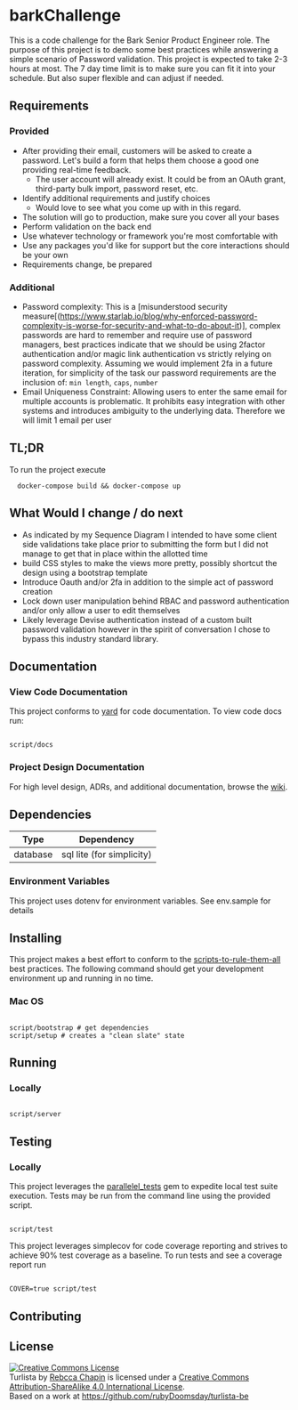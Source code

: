 # barkChallenge

This is a code challenge for the Bark Senior Product Engineer role. The purpose of this project is to demo some best practices while
answering a simple scenario of Password validation. This project is expected to take 2-3 hours at most. The 7 day time limit is to
make sure you can fit it into your schedule. But also super flexible and can adjust if needed.

## Requirements

### Provided

- After providing their email, customers will be asked to create a password. Let's build a form that helps them choose a good one providing real-time feedback.
  - The user account will already exist. It could be from an OAuth grant, third-party bulk import, password reset, etc.
- Identify additional requirements and justify choices
  - Would love to see what you come up with in this regard.
- The solution will go to production, make sure you cover all your bases
- Perform validation on the back end
- Use whatever technology or framework you're most comfortable with
- Use any packages you'd like for support but the core interactions should be your own
- Requirements change, be prepared

### Additional

- Password complexity: This is a [misunderstood security
  measure[(https://www.starlab.io/blog/why-enforced-password-complexity-is-worse-for-security-and-what-to-do-about-it)], complex passwords are hard to remember and require use of password managers, best
  practices indicate that we should be using 2factor authentication and/or magic link authentication vs strictly relying on password
  complexity. Assuming we would implement 2fa in a future iteration, for simplicity of the task our password requirements are the inclusion of: `min length`, `caps`, `number`
- Email Uniqueness Constraint: Allowing users to enter the same email for multiple accounts is problematic. It prohibits easy integration
  with other systems and introduces ambiguity to the underlying data. Therefore we will limit 1 email per user

## TL;DR

To run the project execute

```
  docker-compose build && docker-compose up
```

## What Would I change / do next

- As indicated by my Sequence Diagram I intended to have some client side validations take place prior to submitting the form but I did not
  manage to get that in place within the allotted time
- build CSS styles to make the views more pretty, possibly shortcut the design using a bootstrap template
- Introduce Oauth and/or 2fa in addition to the simple act of password creation
- Lock down user manipulation behind RBAC and password authentication and/or only allow a user to edit themselves
- Likely leverage Devise authentication instead of a custom built password validation however in the spirit of conversation I chose to bypass
  this industry standard library.

## Documentation

### View Code Documentation

This project conforms to [yard](https://github.com/lsegal/yard) for code documentation. To view code
docs run:

```

script/docs

```

### Project Design Documentation

For high level design, ADRs, and additional documentation, browse the [wiki](./wiki).

## Dependencies

| Type     | Dependency                |
| -------- | ------------------------- |
| database | sql lite (for simplicity) |

### Environment Variables

This project uses dotenv for environment variables. See env.sample for details

## Installing

This project makes a best effort to conform to the
[scripts-to-rule-them-all](https://github.com/github/scripts-to-rule-them-all) best practices.
The following command should get your development environment up and running in no time.

### Mac OS

```

script/bootstrap # get dependencies
script/setup # creates a "clean slate" state

```

## Running

### Locally

```

script/server

```

## Testing

### Locally

This project leverages the [parallelel_tests](https://github.com/grosser/parallel_tests) gem to
expedite local test suite execution. Tests may be run from the command line using the provided
script.

```

script/test

```

This project leverages simplecov for code coverage reporting and strives to achieve 90% test coverage as a baseline. To run tests and see a
coverage report run

```

COVER=true script/test

```

## Contributing

## License

<a rel="license" href="http://creativecommons.org/licenses/by-sa/4.0/"><img alt="Creative Commons
License" style="border-width:0" src="https://i.creativecommons.org/l/by-sa/4.0/88x31.png" /></a><br
/><span xmlns:dct="http://purl.org/dc/terms/" href="http://purl.org/dc/dcmitype/Text"
property="dct:title" rel="dct:type">Turlista</span> by <a xmlns:cc="http://creativecommons.org/ns#"
href="https://github.com/rubyDoomsday/turlista-be" property="cc:attributionName"
rel="cc:attributionURL">Rebcca Chapin</a> is licensed under a <a rel="license"
href="http://creativecommons.org/licenses/by-sa/4.0/">Creative Commons Attribution-ShareAlike 4.0
International License</a>.<br />Based on a work at <a xmlns:dct="http://purl.org/dc/terms/"
href="https://github.com/rubyDoomsday/turlista-be"
rel="dct:source">https://github.com/rubyDoomsday/turlista-be</a>

```

```
